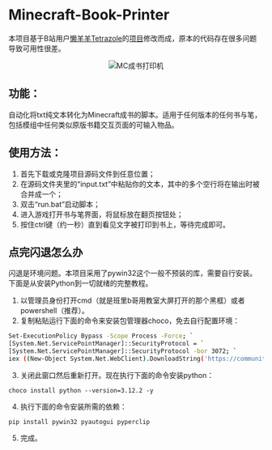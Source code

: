 # Minecraft-Book-Printer

本项目基于B站用户[懒羊羊Tetrazole](https://space.bilibili.com/1084866085)的[项目](https://github.com/LanYangYang321/Minecraft-Book-Printer)修改而成，原本的代码存在很多问题导致可用性很差。<center>![MC成书打印机](Written_Book_JE2_BE2.webp)</center>

## 功能：
自动化将txt纯文本转化为Minecraft成书的脚本。适用于任何版本的任何书与笔，包括模组中任何类似原版书籍交互页面的可输入物品。

## 使用方法：

1. 首先下载或克隆项目源码文件到任意位置；
2. 在源码文件夹里的“input.txt”中粘贴你的文本，其中的多个空行将在输出时被合并成一个；
3. 双击“run.bat”启动脚本；
4. 进入游戏打开书与笔界面，将鼠标放在翻页按钮处；
5. 按住ctrl键（约一秒）直到看见文字被打印到书上，等待完成即可。

## 点完闪退怎么办

闪退是环境问题。本项目采用了pywin32这个一般不预装的库，需要自行安装。下面是从安装Python到一切就绪的完整教程。

1. 以管理员身份打开cmd（就是班里b哥用教室大屏打开的那个黑框）或者powershell（推荐）。
2. 复制粘贴运行下面的命令来安装包管理器choco，免去自行配置环境：
```sh
Set-ExecutionPolicy Bypass -Scope Process -Force; `
[System.Net.ServicePointManager]::SecurityProtocol = `
[System.Net.ServicePointManager]::SecurityProtocol -bor 3072; `
iex ((New-Object System.Net.WebClient).DownloadString('https://community.chocolatey.org/install.ps1'))
```
3. 关闭此窗口然后重新打开。现在执行下面的命令安装python：
```shell
choco install python --version=3.12.2 -y
```
4. 执行下面的命令安装所需的依赖：
```shell
pip install pywin32 pyautogui pyperclip
```
5. 完成。